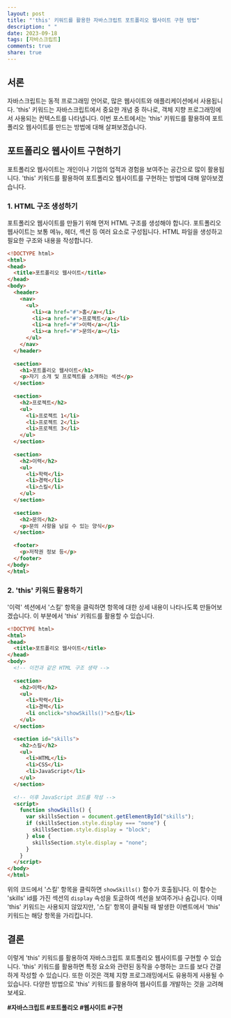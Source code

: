 ```yaml
---
layout: post
title: "'this' 키워드를 활용한 자바스크립트 포트폴리오 웹사이트 구현 방법"
description: " "
date: 2023-09-18
tags: [자바스크립트]
comments: true
share: true
---
```


## 서론
자바스크립트는 동적 프로그래밍 언어로, 많은 웹사이트와 애플리케이션에서 사용됩니다. 'this' 키워드는 자바스크립트에서 중요한 개념 중 하나로, 객체 지향 프로그래밍에서 사용되는 컨텍스트를 나타냅니다. 이번 포스트에서는 'this' 키워드를 활용하여 포트폴리오 웹사이트를 만드는 방법에 대해 살펴보겠습니다.

## 포트폴리오 웹사이트 구현하기
포트폴리오 웹사이트는 개인이나 기업의 업적과 경험을 보여주는 공간으로 많이 활용됩니다. 'this' 키워드를 활용하여 포트폴리오 웹사이트를 구현하는 방법에 대해 알아보겠습니다.

### 1. HTML 구조 생성하기
포트폴리오 웹사이트를 만들기 위해 먼저 HTML 구조를 생성해야 합니다. 포트폴리오 웹사이트는 보통 메뉴, 헤더, 섹션 등 여러 요소로 구성됩니다. HTML 파일을 생성하고 필요한 구조와 내용을 작성합니다.

```html
<!DOCTYPE html>
<html>
<head>
  <title>포트폴리오 웹사이트</title>
</head>
<body>
  <header>
    <nav>
      <ul>
        <li><a href="#">홈</a></li>
        <li><a href="#">프로젝트</a></li>
        <li><a href="#">이력</a></li>
        <li><a href="#">문의</a></li>
      </ul>
    </nav>
  </header>
  
  <section>
    <h1>포트폴리오 웹사이트</h1>
    <p>자기 소개 및 프로젝트를 소개하는 섹션</p>
  </section>
  
  <section>
    <h2>프로젝트</h2>
    <ul>
      <li>프로젝트 1</li>
      <li>프로젝트 2</li>
      <li>프로젝트 3</li>
    </ul>
  </section>
  
  <section>
    <h2>이력</h2>
    <ul>
      <li>학력</li>
      <li>경력</li>
      <li>스킬</li>
    </ul>
  </section>
  
  <section>
    <h2>문의</h2>
    <p>문의 사항을 남길 수 있는 양식</p>
  </section>
  
  <footer>
    <p>저작권 정보 등</p>
  </footer>
</body>
</html>
```

### 2. 'this' 키워드 활용하기
'이력' 섹션에서 '스킬' 항목을 클릭하면 항목에 대한 상세 내용이 나타나도록 만들어보겠습니다. 이 부분에서 'this' 키워드를 활용할 수 있습니다.

```html
<!DOCTYPE html>
<html>
<head>
  <title>포트폴리오 웹사이트</title>
</head>
<body>
  <!-- 이전과 같은 HTML 구조 생략 -->
  
  <section>
    <h2>이력</h2>
    <ul>
      <li>학력</li>
      <li>경력</li>
      <li onclick="showSkills()">스킬</li>
    </ul>
  </section>

  <section id="skills">
    <h2>스킬</h2>
    <ul>
      <li>HTML</li>
      <li>CSS</li>
      <li>JavaScript</li>
    </ul>
  </section>
  
  <!-- 이후 JavaScript 코드를 작성 -->
  <script>
    function showSkills() {
      var skillsSection = document.getElementById("skills");
      if (skillsSection.style.display === "none") {
        skillsSection.style.display = "block";
      } else {
        skillsSection.style.display = "none";
      }
    }
  </script>
</body>
</html>
```

위의 코드에서 '스킬' 항목을 클릭하면 `showSkills()` 함수가 호출됩니다. 이 함수는 'skills' id를 가진 섹션의 `display` 속성을 토글하여 섹션을 보여주거나 숨깁니다. 이때 'this' 키워드는 사용되지 않았지만, '스킬' 항목이 클릭될 때 발생한 이벤트에서 'this' 키워드는 해당 항목을 가리킵니다.

## 결론
이렇게 'this' 키워드를 활용하여 자바스크립트 포트폴리오 웹사이트를 구현할 수 있습니다. 'this' 키워드를 활용하면 특정 요소와 관련된 동작을 수행하는 코드를 보다 간결하게 작성할 수 있습니다. 또한 이것은 객체 지향 프로그래밍에서도 유용하게 사용될 수 있습니다. 다양한 방법으로 'this' 키워드를 활용하여 웹사이트를 개발하는 것을 고려해보세요.

**#자바스크립트 #포트폴리오 #웹사이트 #구현**